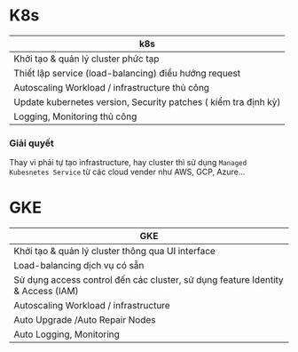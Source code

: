 # K8s
|k8s|
|---|
|Khởi tạo & quản lý cluster phức tạp|
|Thiết lập service (load-balancing) điều hướng request|
|Autoscaling Workload / infrastructure thủ công |
|Update kubernetes version, Security patches ( kiểm tra định kỳ)|
|Logging, Monitoring thủ công|
### Giải quyết
Thay vì phải tự tạo infrastructure, hay cluster thì sử dụng `Managed Kubesnetes Service` từ các cloud vender như AWS, GCP, Azure...
# GKE
|GKE|
|---|
|Khởi tạo & quản lý cluster thông qua UI interface|
|Load-balancing dịch vụ có sẵn|
|Sử dụng access control đến các cluster, sử dụng feature Identity & Access (IAM) |
|Autoscaling Workload / infrastructure|
|Auto Upgrade /Auto Repair Nodes|
|Auto Logging, Monitoring|
